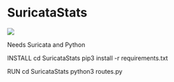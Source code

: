# SuricataStats



<img src="./Screenshot.png">


Needs Suricata and Python


INSTALL
cd SuricataStats
pip3 install -r requirements.txt

RUN
cd SuricataStats
python3 routes.py
